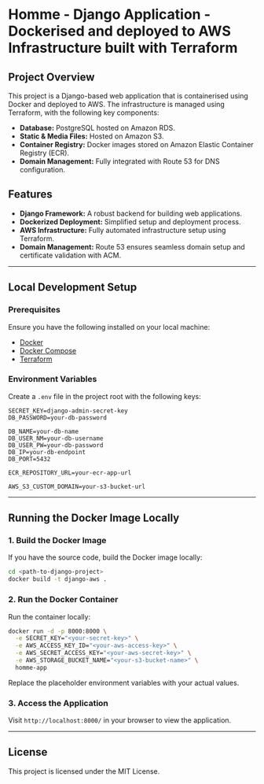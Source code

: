 # Homme - Django Application - Dockerised and deployed to AWS Infrastructure built with Terraform

## Project Overview

This project is a Django-based web application that is containerised using Docker and deployed to AWS. The infrastructure is managed using Terraform, with the following key components:

- **Database:** PostgreSQL hosted on Amazon RDS.
- **Static & Media Files:** Hosted on Amazon S3.
- **Container Registry:** Docker images stored on Amazon Elastic Container Registry (ECR).
- **Domain Management:** Fully integrated with Route 53 for DNS configuration.

## Features

- **Django Framework:** A robust backend for building web applications.
- **Dockerized Deployment:** Simplified setup and deployment process.
- **AWS Infrastructure:** Fully automated infrastructure setup using Terraform.
- **Domain Management:** Route 53 ensures seamless domain setup and certificate validation with ACM.

---

## Local Development Setup

### Prerequisites

Ensure you have the following installed on your local machine:

- [Docker](https://docs.docker.com/get-docker/)
- [Docker Compose](https://docs.docker.com/compose/install/)
- [Terraform](https://developer.hashicorp.com/terraform/tutorials/aws-get-started/install-cli)

### Environment Variables

Create a `.env` file in the project root with the following keys:

```env
SECRET_KEY=django-admin-secret-key
DB_PASSWORD=your-db-password

DB_NAME=your-db-name
DB_USER_NM=your-db-username
DB_USER_PW=your-db-password
DB_IP=your-db-endpoint
DB_PORT=5432

ECR_REPOSITORY_URL=your-ecr-app-url

AWS_S3_CUSTOM_DOMAIN=your-s3-bucket-url
```

---

## Running the Docker Image Locally

### 1. Build the Docker Image

If you have the source code, build the Docker image locally:

```bash
cd <path-to-django-project>
docker build -t django-aws .
```

### 2. Run the Docker Container

Run the container locally:

```bash
docker run -d -p 8000:8000 \
  -e SECRET_KEY="<your-secret-key>" \
  -e AWS_ACCESS_KEY_ID="<your-aws-access-key>" \
  -e AWS_SECRET_ACCESS_KEY="<your-aws-secret-key>" \
  -e AWS_STORAGE_BUCKET_NAME="<your-s3-bucket-name>" \
  homme-app
```

Replace the placeholder environment variables with your actual values.

### 3. Access the Application

Visit `http://localhost:8000/` in your browser to view the application.

---

## License

This project is licensed under the MIT License.
